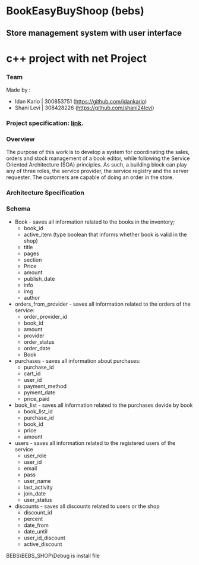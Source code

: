 # BookEasyBuyShoop (bebs)

##  Store management system with user interface
# c++ project with net Project

### Team
Made by :

* Idan   Kario      | 300853751   (https://github.com/idankario)
* Shani  Levi       | 308428226   (https://github.com/shani24levi)

### Project specification: [link](https://github.com/idankario/BookShoop-Cpp).

### Overview

The purpose of this work is to develop a system for coordinating the sales, orders and stock management of a book editor, while following the Service Oriented Architecture (SOA) principles. As such, a building block can play any of three roles, the service provider, the service registry and the server requester. The customers are capable of doing an order in the store.

### Architecture Specification

### Schema

* Book - saves all information related to the books in the inventory;
  * book_id
  * active_item (type boolean that informs whether book is valid in the shop)  
  * title
  * pages
  * section
  * Price
  * amount 
  * publish_date
  * info
  * img
  * author
* orders_from_provider - saves all information related to the orders of the service:
  * order_provider_id
  * book_id
  * amount
  * provider
  * order_status
  * order_date
  * Book
* purchases - saves all information about purchases:
  * purchase_id
  * cart_id
  * user_id
  * payment_method
  * pyment_date
  * price_paid
* book_list - saves all information related to the purchases devide by book
  * book_list_id
  * purchase_id
  * book_id
  * price
  * amount
* users - saves all information related to the registered users of the service
  * user_role
  * user_id
  * email
  * pass
  * user_name
  * last_activity
  * join_date
  * user_status
* discounts - saves all discounts related to users or the shop
  * discount_id
  * percent
  * date_from
  * date_until
  * user_id_discount
  * active_discount

BEBS\BEBS_SHOP\Debug is install file
